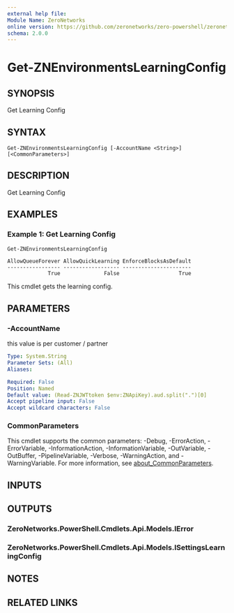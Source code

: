 ```yaml
---
external help file:
Module Name: ZeroNetworks
online version: https://github.com/zeronetworks/zero-powershell/zeronetworks/get-znenvironmentslearningconfig
schema: 2.0.0
---
```


# Get-ZNEnvironmentsLearningConfig

## SYNOPSIS
Get Learning Config

## SYNTAX

```
Get-ZNEnvironmentsLearningConfig [-AccountName <String>] [<CommonParameters>]
```

## DESCRIPTION
Get Learning Config

## EXAMPLES

### Example 1: Get Learning Config
```powershell
Get-ZNEnvironmentsLearningConfig
```

```output
AllowQueueForever AllowQuickLearning EnforceBlocksAsDefault
----------------- ------------------ ----------------------
             True              False                   True
```

This cmdlet gets the learning config.

## PARAMETERS

### -AccountName
this value is per customer / partner

```yaml
Type: System.String
Parameter Sets: (All)
Aliases:

Required: False
Position: Named
Default value: (Read-ZNJWTtoken $env:ZNApiKey).aud.split(".")[0]
Accept pipeline input: False
Accept wildcard characters: False
```

### CommonParameters
This cmdlet supports the common parameters: -Debug, -ErrorAction, -ErrorVariable, -InformationAction, -InformationVariable, -OutVariable, -OutBuffer, -PipelineVariable, -Verbose, -WarningAction, and -WarningVariable. For more information, see [about_CommonParameters](http://go.microsoft.com/fwlink/?LinkID=113216).

## INPUTS

## OUTPUTS

### ZeroNetworks.PowerShell.Cmdlets.Api.Models.IError

### ZeroNetworks.PowerShell.Cmdlets.Api.Models.ISettingsLearningConfig

## NOTES

## RELATED LINKS

